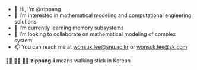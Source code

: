 - 👋 Hi, I’m @zippang
- 👀 I’m interested in mathematical modeling and computational engieering solutions
- 🌱 I’m currently learning memory subsystems
- 💞️ I’m looking to collaborate on mathematical modeling of complex system
- 📫 You can reach me at wonsuk.lee@snu.ac.kr or wonsuk.lee@sk.com

🚶🏻 🚶🏻 🚶🏻 **zippang-i** means walking stick in Korean
